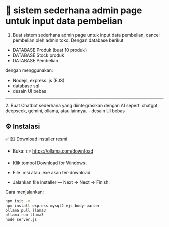 # 🚀 sistem sederhana admin page untuk input data pembelian

1. Buat sistem sederhana admin page untuk input data pembelian, cancel pembelian oleh admin toko.
Dengan database berikut
- DATABASE Produk (buat 10 produk)
- DATABASE Stock produk
- DATABASE Pembelian


‎dengan menggunakan:
- Nodejs, express. js (EJS)
- database sql
- desain UI bebas

---

‎2. Buat Chatbot sederhana yang diintegrasikan dengan AI seperti chatgpt, deepseek, gemini, ollama, atau lainnya.
‎- desain UI bebas

## ⚙️ Instalasi


✅ 1️⃣ Download installer resmi
- Buka: 👉 https://ollama.com/download

- Klik tombol Download for Windows.

- File .msi atau .exe akan ter-download.

- Jalankan file installer — Next → Next → Finish.

Cara menjalankan:

```bash
npm init -y
npm install express mysql2 ejs body-parser
ollama pull llama3
ollama run llama3
node server.js

